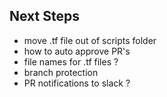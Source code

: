 ## Next Steps
- move .tf file out of scripts folder
- how to auto approve PR's
- file names for .tf files ?
- branch protection
- PR notifications to slack ?

